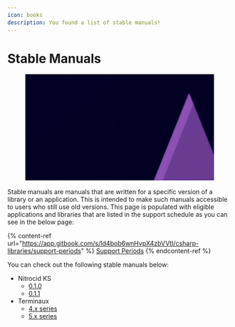```yaml
---
icon: books
description: You found a list of stable manuals!
---
```


# Stable Manuals

<figure><img src=".gitbook/assets/aptivi-bg-2k.png" alt=""><figcaption></figcaption></figure>

Stable manuals are manuals that are written for a specific version of a library or an application. This is intended to make such manuals accessible to users who still use old versions. This page is populated with eligible applications and libraries that are listed in the support schedule as you can see in the below page:

{% content-ref url="https://app.gitbook.com/s/Id4bob6wnHvpX4zbVVtI/csharp-libraries/support-periods" %}
[Support Periods](https://app.gitbook.com/s/Id4bob6wnHvpX4zbVVtI/csharp-libraries/support-periods)
{% endcontent-ref %}

You can check out the following stable manuals below:

* Nitrocid KS
  * [0.1.0](https://app.gitbook.com/o/fj052nYlsxW9IdL3bsZj/s/8WTX95xf6ky54JzTCqMT/)
  * [0.1.1](https://app.gitbook.com/o/fj052nYlsxW9IdL3bsZj/s/dBjQVxqHLo7AzH0V9tdH/)
* Terminaux
  * [4.x series](https://app.gitbook.com/o/fj052nYlsxW9IdL3bsZj/s/LICzQPcJvzuBfJRHqvLy/)
  * [5.x series](https://app.gitbook.com/o/fj052nYlsxW9IdL3bsZj/s/AwolIeCEQSaYeA2rJwE5/)

